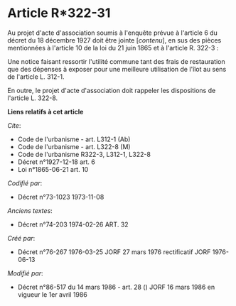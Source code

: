 # Article R*322-31

Au projet d'acte d'association soumis à l'enquête prévue à l'article 6 du décret du 18 décembre 1927 doit être jointe
[*contenu*], en sus des pièces mentionnées à l'article 10 de la loi du 21 juin 1865 et à l'article R. 322-3 :

Une notice faisant ressortir l'utilité commune tant des frais de restauration que des dépenses à exposer pour une meilleure
utilisation de l'îlot au sens de l'article L. 312-1.

En outre, le projet d'acte d'association doit rappeler les dispositions de l'article L. 322-8.

**Liens relatifs à cet article**

_Cite_:

  - Code de l'urbanisme - art. L312-1 (Ab)
  - Code de l'urbanisme - art. L322-8 (M)
  - Code de l'urbanisme R322-3, L312-1, L322-8
  - Décret n°1927-12-18 art. 6
  - Loi n°1865-06-21 art. 10

_Codifié par_:

  - Décret n°73-1023 1973-11-08

_Anciens textes_:

  - Décret n°74-203 1974-02-26 ART. 32

_Créé par_:

  - Décret n°76-267 1976-03-25 JORF 27 mars 1976 rectificatif JORF    1976-06-13

_Modifié par_:

  - Décret n°86-517 du 14 mars 1986 - art. 28 () JORF 16 mars 1986 en vigueur le    1er avril 1986
